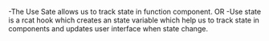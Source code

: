 -The Use Sate allows us to track state in function component.
                            OR
-Use state is a rcat hook which creates an state variable which help us to track state in components and updates user  interface when state change.